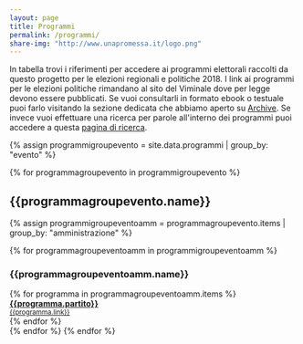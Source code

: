 ```yaml
---
layout: page
title: Programmi
permalink: /programmi/
share-img: "http://www.unapromessa.it/logo.png"
---
```


In tabella trovi i riferimenti per accedere ai programmi elettorali raccolti da questo progetto per le elezioni regionali e politiche 2018. I link ai programmi per le elezioni politiche rimandano al sito del Viminale dove per legge devono essere pubblicati. Se vuoi consultarli in formato ebook o testuale puoi farlo visitando la sezione dedicata che abbiamo aperto su [Archive](https://archive.org/details/elezioni2018). Se invece vuoi effettuare una ricerca per parole all'interno dei programmi puoi accedere a questa [pagina di ricerca](https://www.unapromessa.it/programmi_search/).

{% assign programmigroupevento = site.data.programmi | group_by: "evento" %}

{% for programmagroupevento in programmigroupevento %}
<h2>{{programmagroupevento.name}}</h2>

{% assign programmigroupeventoamm = programmagroupevento.items | group_by: "amministrazione" %}

{% for programmagroupeventoamm in programmigroupeventoamm %}

<h3>{{programmagroupeventoamm.name}}</h3>

<div class="list-group list-group-default">
{% for programma in programmagroupeventoamm.items %}
<a href="{{programma.link}}" class="list-group-item">
<div class="row">
<div class="col-md-4"><strong>{{programma.partito}}</strong></div>
<div class="col-md-8"><small>{{programma.link}}</small></div>
</div>
</a>
{% endfor %}
</div>
{% endfor %}
{% endfor %}

